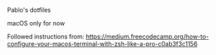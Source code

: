 Pablo's dotfiles 

macOS only for now

Followed instructions from:
https://medium.freecodecamp.org/how-to-configure-your-macos-terminal-with-zsh-like-a-pro-c0ab3f3c1156
